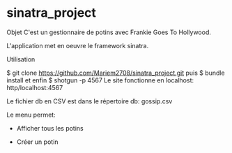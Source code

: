 # sinatra_project

Objet
C'est un gestionnaire de potins avec Frankie Goes To Hollywood.

L'application met en oeuvre le framework sinatra.

Utilisation

$ git clone https://github.com/Mariem2708/sinatra_project.git
puis 
$ bundle install
et enfin 
$ shotgun -p 4567
Le site fonctionne en localhost: http/localhost:4567

Le fichier db en CSV est dans le répertoire db: gossip.csv

Le menu permet:

- Afficher tous les potins

- Créer un potin

